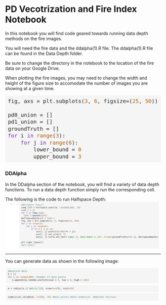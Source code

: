# PD Vecotrization and Fire Index Notebook

In this notebook you will find code geared towards running data depth methods on the fire images.

You will need the fire data and the ddalpha(1).R file. The ddalpha(1).R file can be found in the Data Depth folder. 

Be sure to change the directory in the notebook to the location of the fire data on your Google Drive.

When plotting the fire images, you may need to change the width and height of the figure size to accomodate the number of images you are showing at a given time.

![Change Directory](./PD_1.png)

### DDAlpha
In the DDalpha section of the notebook, you will find a variety of data depth functions.
To run a data depth function simply run the corresponding cell. 

The following is the code to run Halfspace Depth:
![Run data depth functions](./PD_2.png)

--------------

You can generate data as shown in the following image:

![Perform run-time analysis](./PD_3.png)
